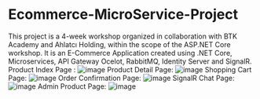 # Ecommerce-MicroService-Project
This project is a 4-week workshop organized in collaboration with BTK Academy and Ahlatcı Holding, within the scope of the ASP.NET Core workshop. It is an E-Commerce Application created using .NET Core, Microservices, API Gateway Ocelot, RabbitMQ, Identity Server and SignalR.
Product Index Page :
![image](https://github.com/furkangnc/Ecommerce-MicroService-Project/assets/9283875/16ad8c57-5dd1-4b8d-865b-488bda355fcf)
Product Detail Page:
![image](https://github.com/furkangnc/Ecommerce-MicroService-Project/assets/9283875/e4cd6662-037c-4fd9-804b-e959a840ad63)
Shopping Cart Page:
![image](https://github.com/furkangnc/Ecommerce-MicroService-Project/assets/9283875/9d4a2ae0-9962-478e-86d2-fbde40a0da74)
Order Confirmation Page:
![image](https://github.com/furkangnc/Ecommerce-MicroService-Project/assets/9283875/b97d4915-39aa-4f60-829f-aaf31e493a1f)
SignalR Chat Page:
![image](https://github.com/furkangnc/Ecommerce-MicroService-Project/assets/9283875/6a451495-1bc4-4882-af6a-fbf918f17181)
Admin Product Page:
![image](https://github.com/furkangnc/Ecommerce-MicroService-Project/assets/9283875/3fd16f8e-a50c-4788-9d6f-4d81afff5428)






